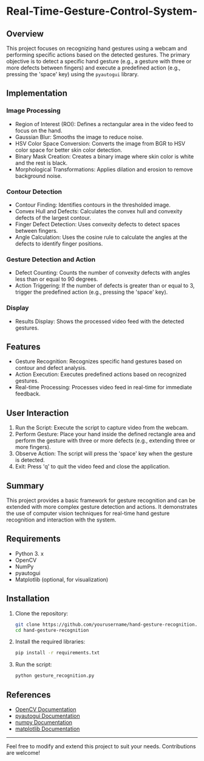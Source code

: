 # Real-Time-Gesture-Control-System-
## Overview

This project focuses on recognizing hand gestures using a webcam and performing specific actions based on the detected gestures. The primary objective is to detect a specific hand gesture (e.g., a gesture with three or more defects between fingers) and execute a predefined action (e.g., pressing the 'space' key) using the `pyautogui` library.

## Implementation

### Image Processing
- Region of Interest (ROI): Defines a rectangular area in the video feed to focus on the hand.
- Gaussian Blur: Smooths the image to reduce noise.
- HSV Color Space Conversion: Converts the image from BGR to HSV color space for better skin color detection.
- Binary Mask Creation: Creates a binary image where skin color is white and the rest is black.
- Morphological Transformations: Applies dilation and erosion to remove background noise.

### Contour Detection
- Contour Finding: Identifies contours in the thresholded image.
- Convex Hull and Defects: Calculates the convex hull and convexity defects of the largest contour.
- Finger Defect Detection: Uses convexity defects to detect spaces between fingers.
- Angle Calculation: Uses the cosine rule to calculate the angles at the defects to identify finger positions.

### Gesture Detection and Action
- Defect Counting: Counts the number of convexity defects with angles less than or equal to 90 degrees.
- Action Triggering: If the number of defects is greater than or equal to 3, trigger the predefined action (e.g., pressing the 'space' key).

### Display
- Results Display: Shows the processed video feed with the detected gestures.

## Features
- Gesture Recognition: Recognizes specific hand gestures based on contour and defect analysis.
- Action Execution: Executes predefined actions based on recognized gestures.
- Real-time Processing: Processes video feed in real-time for immediate feedback.

## User Interaction
1. Run the Script: Execute the script to capture video from the webcam.
2. Perform Gesture: Place your hand inside the defined rectangle area and perform the gesture with three or more defects (e.g., extending three or more fingers).
3. Observe Action: The script will press the 'space' key when the gesture is detected.
4. Exit: Press 'q' to quit the video feed and close the application.

## Summary
This project provides a basic framework for gesture recognition and can be extended with more complex gesture detection and actions. It demonstrates the use of computer vision techniques for real-time hand gesture recognition and interaction with the system.

## Requirements
- Python 3. x
- OpenCV
- NumPy
- pyautogui
- Matplotlib (optional, for visualization)

## Installation
1. Clone the repository:
    ```sh
    git clone https://github.com/yourusername/hand-gesture-recognition.git
    cd hand-gesture-recognition
    ```

2. Install the required libraries:
    ```sh
    pip install -r requirements.txt
    ```

3. Run the script:
    ```sh
    python gesture_recognition.py
    ```

## References
- [OpenCV Documentation](https://docs.opencv.org/)
- [pyautogui Documentation](https://pyautogui.readthedocs.io/en/latest/)
- [numpy Documentation](https://numpy.org/doc/stable/)
- [matplotlib Documentation](https://matplotlib.org/stable/contents.html)

---

Feel free to modify and extend this project to suit your needs. Contributions are welcome!
